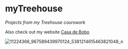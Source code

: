 # myTreehouse
*Projects from my Treehouse courswork*

Also check out my website [Casa de Bobo](http://www.casadebobo.com)

![11224366_967589439970124_5381214615463821048_n](https://user-images.githubusercontent.com/8995730/34464233-93fac99e-ee45-11e7-886b-e211f4ed928b.jpg)
